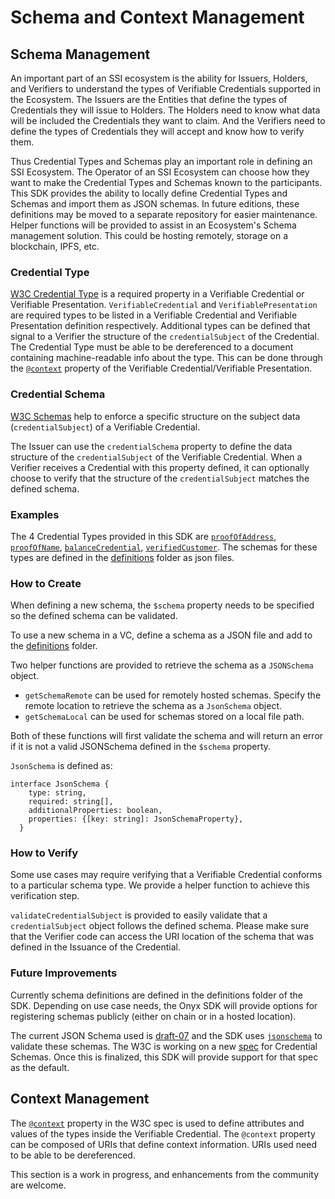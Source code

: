 # Schema and Context Management

## Schema Management

An important part of an SSI ecosystem is the ability for Issuers, Holders, and Verifiers to understand the types of Verifiable Credentials supported in the Ecosystem.  The Issuers are the Entities that define the types of Credentials they will issue to Holders. The Holders need to know what data will be included the Credentials they want to claim. And the Verifiers need to define the types of Credentials they will accept and know how to verify them.

Thus Credential Types and Schemas play an important role in defining an SSI Ecosystem. The Operator of an SSI Ecosystem can choose how they want to make the Credential Types and Schemas known to the participants. This SDK provides the ability to locally define Credential Types and Schemas and import them as JSON schemas. In future editions, these definitions may be moved to a separate repository for easier maintenance. Helper functions will be provided to assist in an Ecosystem's Schema management solution. This could be hosting remotely, storage on a blockchain, IPFS, etc.

### Credential Type

[W3C Credential Type](https://www.w3.org/TR/vc-data-model/#types) is a required property in a Verifiable Credential or Verifiable Presentation. `VerifiableCredential` and `VerifiablePresentation` are required types to be listed in a Verifiable Credential and Verifiable Presentation definition respectively. Additional types can be defined that signal to a Verifier the structure of the `credentialSubject` of the Credential. The Credential Type must be able to be dereferenced to a document containing machine-readable info about the type. This can be done through the [`@context`](https://www.w3.org/TR/vc-data-model/#contexts) property of the Verifiable Credential/Verifiable Presentation.

### Credential Schema

[W3C Schemas](https://www.w3.org/TR/vc-data-model/#data-schemas) help to enforce a specific structure on the subject data (`credentialSubject`) of a Verifiable Credential.

The Issuer can use the `credentialSchema` property to define the data structure of the `credentialSubject` of the Verifiable Credential.  When a Verifier receives a Credential with this property defined, it can optionally choose to verify that the structure of the `credentialSubject` matches the defined schema.

### Examples
The 4 Credential Types provided in this SDK are [`proofOfAddress`](definitions/proofOfAddress.json), [`proofOfName`](definitions/proofOfName.json), [`balanceCredential`](definitions/balanceCredential.json), [`verifiedCustomer`](definitions/verifiedCustomer.json). The schemas for these types are defined in the [definitions](definitions) folder as json files.

### How to Create

When defining a new schema, the `$schema` property needs to be specified so the defined schema can be validated.

To use a new schema in a VC, define a schema as a JSON file and add to the [definitions](definitions) folder.

Two helper functions are provided to retrieve the schema as a `JSONSchema` object.
* `getSchemaRemote` can be used for remotely hosted schemas. Specify the remote location to retrieve the schema as a `JsonSchema` object. 
* `getSchemaLocal` can be used for schemas stored on a local file path.

Both of these functions will first validate the schema and will return an error if it is not a valid JSONSchema defined in the `$schema` property.

`JsonSchema` is defined as:

```shell
interface JsonSchema {
    type: string,
    required: string[],
    additionalProperties: boolean,
    properties: {[key: string]: JsonSchemaProperty},
  }
```

### How to Verify

Some use cases may require verifying that a Verifiable Credential conforms to a particular schema type. We provide a helper function to achieve this verification step.

`validateCredentialSubject` is provided to easily validate that a `credentialSubject` object follows the defined schema.
Please make sure that the Verifier code can access the URI location of the schema that was defined in the Issuance of the Credential.

### Future Improvements

Currently schema definitions are defined in the definitions folder of the SDK. Depending on use case needs, the Onyx SDK will provide options for registering schemas publicly (either on chain or in a hosted location).

The current JSON Schema used is [draft-07](https://json-schema.org/specification-links.html#draft-7) and the SDK uses [`jsonschema`](https://github.com/tdegrunt/jsonschema) to validate these schemas. The W3C is working on a new [spec](https://www.w3.org/TR/vc-json-schema/) for Credential Schemas. Once this is finalized, this SDK will provide support for that spec as the default.

## Context Management

The [`@context`](https://www.w3.org/TR/vc-data-model/#contexts) property in the W3C spec is used to define attributes and values of the types inside the Verifiable Credential. The `@context` property can be composed of URIs that define context information. URIs used need to be able to be dereferenced.

This section is a work in progress, and enhancements from the community are welcome.
